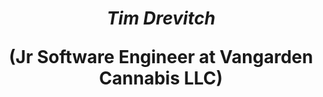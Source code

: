 ## <h1 align="center"><em>Tim Drevitch</em> <p align="center">(Jr Software Engineer at Vangarden Cannabis LLC)</p></h1>


